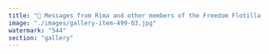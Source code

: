 ```yaml
---
title: "🚨 Messages from Rima and other members of the Freedom Flotilla crew.<br /><br />Let’s stay mobilized until every crew member is safely back home.<br /><br /><br />#FreedomFlotilla <br />#FreeMadleen"
image: "./images/gallery-item-499-03.jpg"
watermark: "544"
section: "gallery"
---
```

